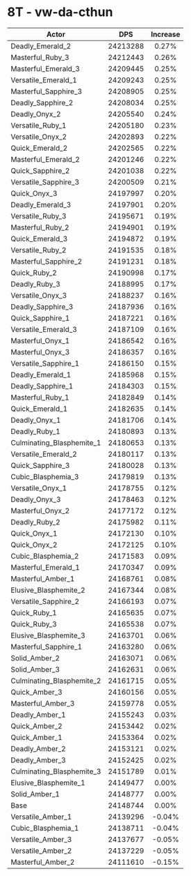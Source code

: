 # 8T - vw-da-cthun
| Actor | DPS | Increase |
|---|:---:|:---:|
|Deadly_Emerald_2|24213288|0.27%|
|Masterful_Ruby_3|24212443|0.26%|
|Masterful_Emerald_3|24209445|0.25%|
|Versatile_Emerald_1|24209243|0.25%|
|Masterful_Sapphire_3|24208905|0.25%|
|Deadly_Sapphire_2|24208034|0.25%|
|Deadly_Onyx_2|24205540|0.24%|
|Versatile_Ruby_1|24205180|0.23%|
|Versatile_Onyx_2|24202893|0.22%|
|Quick_Emerald_2|24202565|0.22%|
|Masterful_Emerald_2|24201246|0.22%|
|Quick_Sapphire_2|24201038|0.22%|
|Versatile_Sapphire_3|24200509|0.21%|
|Quick_Onyx_3|24197997|0.20%|
|Deadly_Emerald_3|24197901|0.20%|
|Versatile_Ruby_3|24195671|0.19%|
|Masterful_Ruby_2|24194901|0.19%|
|Quick_Emerald_3|24194872|0.19%|
|Versatile_Ruby_2|24191535|0.18%|
|Masterful_Sapphire_2|24191231|0.18%|
|Quick_Ruby_2|24190998|0.17%|
|Deadly_Ruby_3|24188995|0.17%|
|Versatile_Onyx_3|24188237|0.16%|
|Deadly_Sapphire_3|24187936|0.16%|
|Quick_Sapphire_1|24187221|0.16%|
|Versatile_Emerald_3|24187109|0.16%|
|Masterful_Onyx_1|24186542|0.16%|
|Masterful_Onyx_3|24186357|0.16%|
|Versatile_Sapphire_1|24186150|0.15%|
|Deadly_Emerald_1|24185968|0.15%|
|Deadly_Sapphire_1|24184303|0.15%|
|Masterful_Ruby_1|24182849|0.14%|
|Quick_Emerald_1|24182635|0.14%|
|Deadly_Onyx_1|24181706|0.14%|
|Deadly_Ruby_1|24180893|0.13%|
|Culminating_Blasphemite_1|24180653|0.13%|
|Versatile_Emerald_2|24180117|0.13%|
|Quick_Sapphire_3|24180028|0.13%|
|Cubic_Blasphemia_3|24179819|0.13%|
|Versatile_Onyx_1|24178755|0.12%|
|Deadly_Onyx_3|24178463|0.12%|
|Masterful_Onyx_2|24177172|0.12%|
|Deadly_Ruby_2|24175982|0.11%|
|Quick_Onyx_1|24172130|0.10%|
|Quick_Onyx_2|24172125|0.10%|
|Cubic_Blasphemia_2|24171583|0.09%|
|Masterful_Emerald_1|24170347|0.09%|
|Masterful_Amber_1|24168761|0.08%|
|Elusive_Blasphemite_2|24167344|0.08%|
|Versatile_Sapphire_2|24166193|0.07%|
|Quick_Ruby_1|24165635|0.07%|
|Quick_Ruby_3|24165538|0.07%|
|Elusive_Blasphemite_3|24163701|0.06%|
|Masterful_Sapphire_1|24163280|0.06%|
|Solid_Amber_2|24163071|0.06%|
|Solid_Amber_3|24162631|0.06%|
|Culminating_Blasphemite_2|24161715|0.05%|
|Quick_Amber_3|24160156|0.05%|
|Masterful_Amber_3|24159778|0.05%|
|Deadly_Amber_1|24155243|0.03%|
|Quick_Amber_2|24153442|0.02%|
|Quick_Amber_1|24153364|0.02%|
|Deadly_Amber_2|24153121|0.02%|
|Deadly_Amber_3|24152425|0.02%|
|Culminating_Blasphemite_3|24151789|0.01%|
|Elusive_Blasphemite_1|24149477|0.00%|
|Solid_Amber_1|24148777|0.00%|
|Base|24148744|0.00%|
|Versatile_Amber_1|24139296|-0.04%|
|Cubic_Blasphemia_1|24138711|-0.04%|
|Versatile_Amber_3|24137677|-0.05%|
|Versatile_Amber_2|24137229|-0.05%|
|Masterful_Amber_2|24111610|-0.15%|
